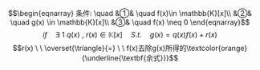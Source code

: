 $$\begin{eqnarray}
条件: \quad
&①& \quad f(x)\in \mathbb{K}[x]\\
&②& \quad g(x) \in \mathbb{K}[x]\\
&③& \quad f(x) \neq 0
\end{eqnarray}$$
$$if \quad \exists \ 1 \ q(x) \ , \ r(x) \in \mathbb{K}[x] \quad S.t. \quad g(x)=q(x)f(x)+r(x)$$
$$r(x)  \ \  \overset{\triangle}{=} \ \ f(x)去除g(x)所得的\textcolor{orange}{\underline{\textbf{余式}}}$$